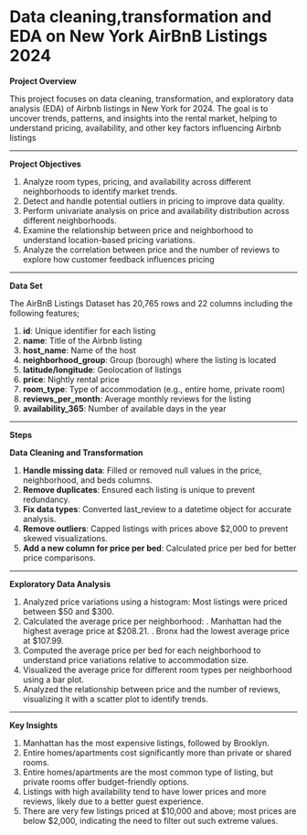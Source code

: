 # Data cleaning,transformation and EDA on New York AirBnB Listings 2024


**Project Overview**

This project focuses on data cleaning, transformation, and exploratory data analysis (EDA) of Airbnb listings in New York for 2024. The goal is to uncover trends, patterns, and insights into the rental market, helping to understand pricing, availability, and other key factors influencing Airbnb listings

---
**Project Objectives**
1. Analyze room types, pricing, and availability across different neighborhoods to identify market trends.
2. Detect and handle potential outliers in pricing to improve data quality.
3. Perform univariate analysis on price and availability distribution across different neighborhoods.
4. Examine the relationship between price and neighborhood to understand location-based pricing variations.
5. Analyze the correlation between price and the number of reviews to explore how customer feedback influences pricing

---
**Data Set**

The AirBnB Listings Dataset has 20,765 rows and 22 columns including the following features;
1. **id**: Unique identifier for each listing
2. **name**: Title of the Airbnb listing
3. **host_name**: Name of the host
4. **neighborhood_group**: Group (borough) where the listing is located
5. **latitude/longitude**: Geolocation of listings
6. **price**: Nightly rental price
7. **room_type**: Type of accommodation (e.g., entire home, private room)
8. **reviews_per_month**: Average monthly reviews for the listing
9. **availability_365**: Number of available days in the year
    
---
**Steps**

**Data Cleaning and Transformation**

1. **Handle missing data**: Filled or removed null values in the price, neighborhood, and beds columns.
2. **Remove duplicates**: Ensured each listing is unique to prevent redundancy.
3. **Fix data types**: Converted last_review to a datetime object for accurate analysis.
4. **Remove outliers**: Capped listings with prices above $2,000 to prevent skewed visualizations.
5. **Add a new column for price per bed**: Calculated price per bed for better price comparisons.
   
 ---  
 **Exploratory Data Analysis**
 
1. Analyzed price variations using a histogram: Most listings were priced between $50 and $300.
2. Calculated the average price per neighborhood:
  . Manhattan had the highest average price at $208.21.
  . Bronx had the lowest average price at $107.99.
3.  Computed the average price per bed for each neighborhood to understand price variations relative to accommodation size.
4. Visualized the average price for different room types per neighborhood using a bar plot.
5. Analyzed the relationship between price and the number of reviews, visualizing it with a scatter plot to identify trends.


---
   **Key Insights**
1. Manhattan has the most expensive listings, followed by Brooklyn.
2. Entire homes/apartments cost significantly more than private or shared rooms.
3. Entire homes/apartments are the most common type of listing, but private rooms offer budget-friendly options.
4. Listings with high availability tend to have lower prices and more reviews, likely due to a better guest experience.
5. There are very few listings priced at $10,000 and above; most prices are below $2,000, indicating the need to filter out such extreme values.
